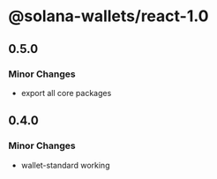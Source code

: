 # @solana-wallets/react-1.0

## 0.5.0

### Minor Changes

- export all core packages

## 0.4.0

### Minor Changes

- wallet-standard working
